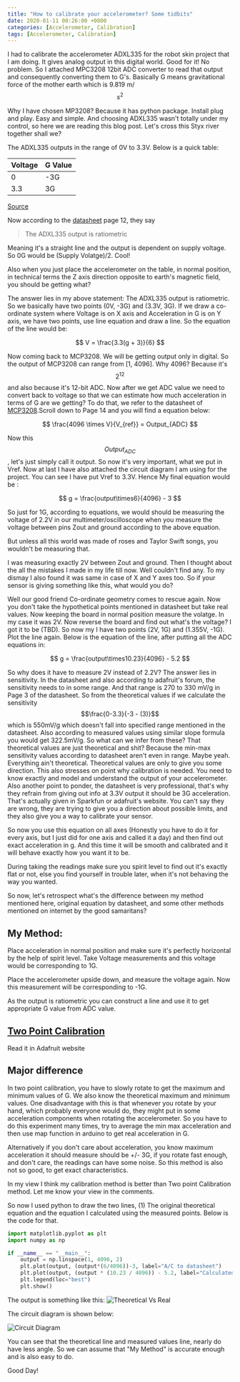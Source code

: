 ```yaml
---
title: "How to calibrate your accelerometer? Some tidbits"  
date: 2020-01-11 00:26:00 +0800  
categories: [Accelerometer, Calibration]  
tags: [Accelerometer, Calibration]  
---
```


I had to calibrate the accelerometer ADXL335 for the robot skin project that I am doing. It gives analog output in this digital world. Good for it! No problem. So I attached MPC3208 12bit ADC converter to read that output and consequently converting them to G's. Basically G means gravitational force of the mother earth which is 9.819 m/$$s^2$$

Why I have chosen MP3208? Because it has python package. Install plug and play. Easy and simple. And choosing ADXL335 wasn't totally under my control, so here we are reading this blog post. Let's cross this Styx river together shall we?

The ADXL335 outputs in the range of 0V to 3.3V. Below is a quick table:

| Voltage | G Value |
|---------|---------|
| 0       | -3G     |
| 3.3     | 3G      |

[Source](https://www.adafruit.com/product/163)

Now according to the [datasheet](https://www.analog.com/media/en/technical-documentation/data-sheets/ADXL335.pdf) page 12, they say

> The ADXL335 output is ratiometric

Meaning it's a straight line and the output is dependent on supply voltage. So 0G would be (Supply Volatge)/2. Cool!

Also when you just place the accelerometer on the table, in normal position, in technical terms the Z axis direction opposite to earth's magnetic field, you should be getting what?

The answer lies in my above statement: The ADXL335 output is ratiometric. So we basically have two points (0V, -3G) and (3.3V, 3G). If we draw a co-ordinate system where Voltage is on X axis and Acceleration in G is on Y axis, we have two points, use line equation and draw a line. So the equation of the line would be:

$$
V = \frac{3.3(g + 3)}{6}
$$

Now coming back to MCP3208. We will be getting output only in digital. So the output of MCP3208 can range from [1, 4096]. Why 4096? Because it's $$2^{12}$$ and also because it's 12-bit ADC. Now after we get ADC value we need to convert back to voltage so that we can estimate how much acceleration in terms of G are we getting? To do that, we refer to the datasheet of [MCP3208](https://ww1.microchip.com/downloads/en/DeviceDoc/21298c.pdf).Scroll down to Page 14 and you will find a equation below:

$$
\frac{4096 \times V}{V_{ref}} = Output_{ADC}
$$

Now this $$Output_{ADC}$$, let's just simply call it output. So now it's very important, what we put in Vref. Now at last I have also attached the circuit diagram I am using for the project. You can see I have put Vref to 3.3V. Hence My final equation would be :

$$
g = \frac{output\times6}{4096} - 3
$$

So just for 1G, according to equations, we would should be measuring the voltage of 2.2V in our multimeter/oscilloscope when you measure the voltage between pins Zout and ground according to the above equation.

But unless all this world was made of roses and Taylor Swift songs, you wouldn't be measuring that.

I was measuring exactly 2V between Zout and ground. Then I thought about the all the mistakes I made in my life till now. Well couldn't find any. To my dismay I also found it was same in case of X and Y axes too. So if your sensor is giving something like this, what would you do?

Well our good friend Co-ordinate geometry comes to rescue again. Now you don't take the hypothetical points mentioned in datasheet but take real values. Now keeping the board in normal position measure the volatge. In my case it was 2V. Now reverse the board and find out what's the voltage? I got it to be (TBD). So now my I have two points (2V, 1G) and (1.355V, -1G). Plot the line again. Below is the equation of the line, after putting all the ADC equations in:

$$
g = \frac{output\times10.23}{4096} - 5.2
$$

So why does it have to measure 2V instead of 2.2V? The answer lies in sensitivity. In the datasheet and also according to adafruit's forum, the sensitivity needs to in some range. And that range is 270 to 330 mV/g in Page 3 of the datasheet. So from the theoretical values if we calculate the sensitivity $$\frac{0-3.3}{-3 - (3)}$$ which is 550mV/g which doesn't fall into specified range mentioned in the datasheet. Also according to measured values using similar slope formula you would get 322.5mV/g. So what can we infer from these? That theoretical values are just theoretical and shit? Because the min-max sensitivity values according to datasheet aren't even in range. Maybe yeah. Everything ain't theoretical. Theoretical values are only to give you some direction. This also stresses on point why calibration is needed. You need to know exactly and model and understand the output of your accelerometer. Also another point to ponder, the datasheet is very professional, that's why they refrain from giving out info at 3.3V output it should be 3G acceleration. That's actually given in Sparkfun or adafruit's website. You can't say they are wrong, they are trying to give you a direction about possible limits, and they also give you a way to calibrate your sensor.

So now you use this equation on all axes (Honestly you have to do it for every axis, but I just did for one axis and called it a day) and then find out exact acceleration in g. And this time it will be smooth and calibrated and it will behave exactly how you want it to be.

During taking the readings make sure you spirit level to find out it's exactly flat or not, else you find yourself in trouble later, when it's not behaving the way you wanted.

So now, let's retrospect what's the difference between my method mentioned here, original equation by datasheet, and some other methods mentioned on internet by the good samaritans?

## My Method:

Place acceleration in normal position and make sure it's perfectly horizontal by the help of spirit level. Take Voltage measurements and this voltage would be corresponding to 1G.

Place the accelerometer upside down, and measure the voltage again. Now this measurement will be corresponding to -1G.

As the output is ratiometric you can construct a line and use it to get appropriate G value from ADC value.

## [Two Point Calibration](https://learn.adafruit.com/calibrating-sensors/two-point-calibration)

Read it in Adafruit website

## Major difference

In two point calibration, you have to slowly rotate to get the maximum and minimum values of G. We also know the theoretical maximum and minimum values. One disadvantage with this is that whenever you rotate by your hand, which probably everyone would do, they might put in some acceleration components when rotating the accelerometer. So you have to do this experiment many times, try to average the min max acceleration and then use map function in arduino to get real acceleration in G.

Alternatively if you don't care about acceleration, you know maximum acceleration it should measure should be +/- 3G, if you rotate fast enough, and don't care, the readings can have some noise. So this method is also not so good, to get exact characteristics.

In my view I think my calibration method is better than Two point Calibration method. Let me know your view in the comments.

So now I used python to draw the two lines, (1) The original theoretical equation and the equation I calculated using the measured points. Below is the code for that.

```python
import matplotlib.pyplot as plt
import numpy as np

if __name__ == "__main__":
    output = np.linspace(1, 4096, 2)
    plt.plot(output, (output*(6/4096))-3, label="A/C to datasheet")
    plt.plot(output, (output * (10.23 / 4096)) - 5.2, label="Calculated according to accel")
    plt.legend(loc="best")
    plt.show()

```

The output is something like this:
![Theoretical Vs Real](/assets/img/accel_calibration/real_vs_calculated.png)

The circuit diagram is shown below:

![Circuit Diagram](/assets/img/accel_calibration/circuit_diagram.png)

You can see that the theoretical line and measured values line, nearly do have less angle. So we can assume that "My Method" is accurate enough and is also easy to do.

Good Day!
